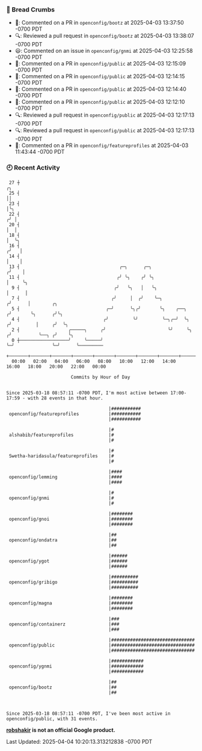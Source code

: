 ### 🍞 Bread Crumbs

 * 💬: Commented on a PR in  `openconfig/bootz` at 2025-04-03 13:37:50 -0700 PDT
 * 🔍: Reviewed a pull request in  `openconfig/bootz` at 2025-04-03 13:38:07 -0700 PDT
 * 😃: Commented on an issue in `openconfig/gnmi` at 2025-04-03 12:25:58 -0700 PDT
 * 💬: Commented on a PR in  `openconfig/public` at 2025-04-03 12:15:09 -0700 PDT
 * 💬: Commented on a PR in  `openconfig/public` at 2025-04-03 12:14:15 -0700 PDT
 * 💬: Commented on a PR in  `openconfig/public` at 2025-04-03 12:14:40 -0700 PDT
 * 💬: Commented on a PR in  `openconfig/public` at 2025-04-03 12:12:10 -0700 PDT
 * 🔍: Reviewed a pull request in  `openconfig/public` at 2025-04-03 12:17:13 -0700 PDT
 * 🔍: Reviewed a pull request in  `openconfig/public` at 2025-04-03 12:17:13 -0700 PDT
 * 💬: Commented on a PR in  `openconfig/featureprofiles` at 2025-04-03 11:43:44 -0700 PDT

### 🕘 Recent Activity
```
 27 ┼                                                                        ╭╮
 25 ┤                                                                        ││
 23 ┤                                                                        │╰╮
 22 ┤                                                                       ╭╯ │
 20 ┤                                                                       │  │
 18 ┤                                                                       │  ╰╮
 16 ┤                                                                      ╭╯   │
 14 ┤                                                                      │    │
 13 ┤                                     ╭─╮      ╭─╮                    ╭╯    │
 11 ┤                                    ╭╯ ╰╮    ╭╯ ╰╮                   │     ╰╮
  9 ┤                                   ╭╯   ╰╮   │   ╰╮                  │      │
  7 ┤                                  ╭╯     │  ╭╯    ╰─╮               ╭╯      │        ╭╮
  5 ┤                                ╭─╯      ╰╮╭╯       ╰╮    ╭──╮     ╭╯       ╰╮      ╭╯╰╮
  4 ┤                               ╭╯         ╰╯         ╰─╮╭─╯  ╰╮   ╭╯         │     ╭╯  ╰╮
  2 ┤                  ╭─────╮     ╭╯                       ╰╯     ╰╮ ╭╯          ╰──╮ ╭╯    ╰╮
  0 ┼──────────────────╯     ╰─────╯                                ╰─╯              ╰─╯      ╰─────────
    +───────+───────+───────+───────+───────+───────+───────+───────+───────+───────+───────+───────+────
  00:00   02:00   04:00   06:00   08:00   10:00   12:00   14:00   16:00   18:00   20:00   22:00   00:00   

						Commits by Hour of Day


Since 2025-03-18 08:57:11 -0700 PDT, I'm most active between 17:00-17:59 - with 28 events in that hour.

```



```
                                      |###########
 openconfig/featureprofiles           |###########
                                      |###########

                                      |#
 alshabib/featureprofiles             |#
                                      |#

                                      |#
 Swetha-haridasula/featureprofiles    |#
                                      |#

                                      |####
 openconfig/lemming                   |####
                                      |####

                                      |#
 openconfig/gnmi                      |#
                                      |#

                                      |########
 openconfig/gnoi                      |########
                                      |########

                                      |##
 openconfig/ondatra                   |##
                                      |##

                                      |######
 openconfig/ygot                      |######
                                      |######

                                      |##########
 openconfig/gribigo                   |##########
                                      |##########

                                      |########
 openconfig/magna                     |########
                                      |########

                                      |###
 openconfig/containerz                |###
                                      |###

                                      |###############################
 openconfig/public                    |###############################
                                      |###############################

                                      |############
 openconfig/ygnmi                     |############
                                      |############

                                      |##
 openconfig/bootz                     |##
                                      |##



Since 2025-03-18 08:57:11 -0700 PDT, I've been most active in openconfig/public, with 31 events.

```
**[robshakir](mailto:robjs@google.com) is not an official Google product.**  


Last Updated: 2025-04-04 10:20:13.313212838 -0700 PDT

